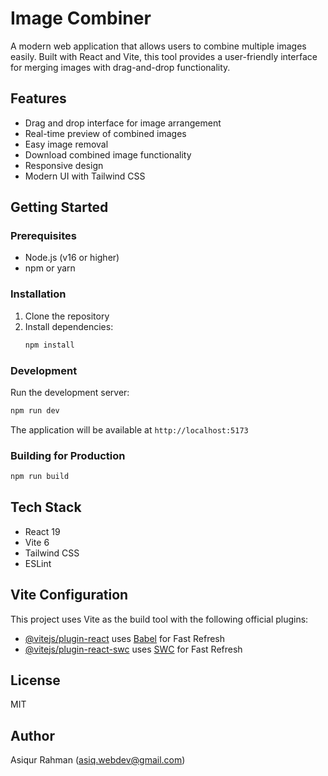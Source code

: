 # Image Combiner

A modern web application that allows users to combine multiple images easily. Built with React and Vite, this tool provides a user-friendly interface for merging images with drag-and-drop functionality.

## Features

- Drag and drop interface for image arrangement
- Real-time preview of combined images
- Easy image removal
- Download combined image functionality
- Responsive design
- Modern UI with Tailwind CSS

## Getting Started

### Prerequisites

- Node.js (v16 or higher)
- npm or yarn

### Installation

1. Clone the repository
2. Install dependencies:
   ```bash
   npm install
   ```

### Development

Run the development server:

```bash
npm run dev
```

The application will be available at `http://localhost:5173`

### Building for Production

```bash
npm run build
```

## Tech Stack

- React 19
- Vite 6
- Tailwind CSS
- ESLint

## Vite Configuration

This project uses Vite as the build tool with the following official plugins:

- [@vitejs/plugin-react](https://github.com/vitejs/vite-plugin-react/blob/main/packages/plugin-react/README.md) uses [Babel](https://babeljs.io/) for Fast Refresh
- [@vitejs/plugin-react-swc](https://github.com/vitejs/vite-plugin-react-swc) uses [SWC](https://swc.rs/) for Fast Refresh

## License

MIT

## Author

Asiqur Rahman (asiq.webdev@gmail.com)
